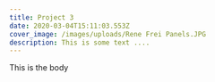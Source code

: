```yaml
---
title: Project 3
date: 2020-03-04T15:11:03.553Z
cover_image: /images/uploads/Rene Frei Panels.JPG
description: This is some text ....
---
```

This is the body
